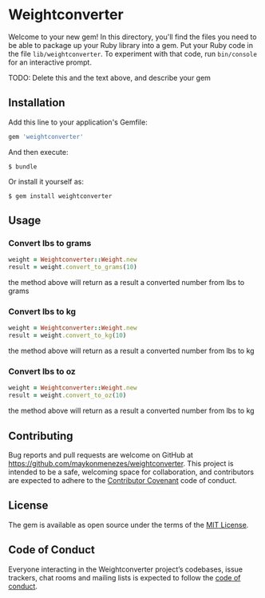 # Weightconverter

Welcome to your new gem! In this directory, you'll find the files you need to be able to package up your Ruby library into a gem. Put your Ruby code in the file `lib/weightconverter`. To experiment with that code, run `bin/console` for an interactive prompt.

TODO: Delete this and the text above, and describe your gem

## Installation

Add this line to your application's Gemfile:

```ruby
gem 'weightconverter'
```

And then execute:

    $ bundle

Or install it yourself as:

    $ gem install weightconverter

## Usage

### Convert lbs to grams

```ruby
weight = Weightconverter::Weight.new
result = weight.convert_to_grams(10)
```
the method above will return as a result a converted number from lbs to grams

### Convert lbs to kg

```ruby
weight = Weightconverter::Weight.new
result = weight.convert_to_kg(10)
```
the method above will return as a result a converted number from lbs to kg

### Convert lbs to oz

```ruby
weight = Weightconverter::Weight.new
result = weight.convert_to_oz(10)
```
the method above will return as a result a converted number from lbs to kg

## Contributing

Bug reports and pull requests are welcome on GitHub at https://github.com/maykonmenezes/weightconverter. This project is intended to be a safe, welcoming space for collaboration, and contributors are expected to adhere to the [Contributor Covenant](http://contributor-covenant.org) code of conduct.

## License

The gem is available as open source under the terms of the [MIT License](https://opensource.org/licenses/MIT).

## Code of Conduct

Everyone interacting in the Weightconverter project’s codebases, issue trackers, chat rooms and mailing lists is expected to follow the [code of conduct](https://github.com/maykonmenezes/weightconverter/blob/master/CODE_OF_CONDUCT.md).
